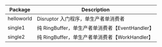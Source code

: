 | Package    | Description                                     |
| ---------- | ----------------------------------------------- |
| helloworld | Disruptor 入门程序，单生产者单消费者            |
| single1    | 纯 RingBuffer，单生产者单消费者【EventHandler】 |
| single2    | 纯 RingBuffer，单生产者单消费者【WorkHandler】  |
